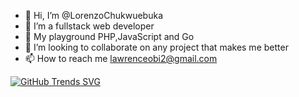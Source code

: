 - 👋 Hi, I’m @LorenzoChukwuebuka
- 👀 I’m a fullstack web developer
- 🌱 My playground PHP,JavaScript and Go 
- 💞️ I’m looking to collaborate on any project that makes me better
- 📫 How to reach me lawrenceobi2@gmail.com

 [![GitHub Trends SVG](https://api.githubtrends.io/user/svg/LorenzoChukwuebuka/langs)](https://githubtrends.io)

<!---
LorenzoChukwuebuka/LorenzoChukwuebuka is a ✨ special ✨ repository because its `README.md` (this file) appears on your GitHub profile.
You can click the Preview link to take a look at your changes.
--->
